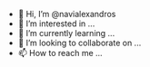 - 👋 Hi, I’m @navialexandros
- 👀 I’m interested in ...
- 🌱 I’m currently learning ...
- 💞️ I’m looking to collaborate on ...
- 📫 How to reach me ...

<!---
navialexandros/navialexandros is a ✨ special ✨ repository because its `README.md` (this file) appears on your GitHub profile.
You can click the Preview link to take a look at your changes.
--->
